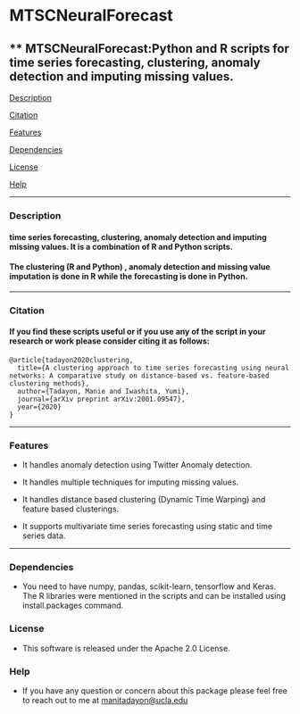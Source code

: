 # MTSCNeuralForecast

## ** MTSCNeuralForecast:Python and R scripts for time series forecasting, clustering, anomaly detection and imputing missing values.

[Description](#Description)

[Citation](#Citaton)

[Features](#Features)

[Dependencies](#Dependencies)

[License](#License)

[Help](#Help)

----

### **Description**

#### time series forecasting, clustering, anomaly detection and imputing missing values. It is a combination of R and Python scripts.
#### The clustering (R and Python) , anomaly detection and missing value imputation is done in R while the forecasting is done in Python.
---
### **Citation**

 #### If you find these scripts useful or if you use any of the script in your research or work please consider citing it as follows:
```
@article{tadayon2020clustering,
  title={A clustering approach to time series forecasting using neural networks: A comparative study on distance-based vs. feature-based clustering methods},
  author={Tadayon, Manie and Iwashita, Yumi},
  journal={arXiv preprint arXiv:2001.09547},
  year={2020}
}
```
----
### **Features**

 - It handles anomaly detection using Twitter Anomaly detection.

 - It handles multiple techniques for imputing missing values.

 - It handles distance based clustering (Dynamic Time Warping) and feature based clusterings.

 - It supports multivariate time series forecasting using static and time series data.
---

### **Dependencies**
- You need to have numpy, pandas, scikit-learn, tensorflow and Keras. The R libraries were mentioned in the scripts and can be installed using install.packages command.

### **License**

- This software is released under the Apache 2.0 License.

### **Help**
- If you have any question or concern about this package please feel free to reach out to me at manitadayon@ucla.edu
